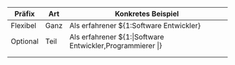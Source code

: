 
| Präfix   | Art  | Konkretes Beispiel                                         |
| -------- | ---- | ---------------------------------------------------------- |
| Flexibel | Ganz | Als erfahrener ${1:Software Entwickler}                    |
| Optional | Teil | Als erfahrener ${1:\|Software Entwickler,Programmierer \|} |
|          |      |                                                            |
|          |      |                                                            |
